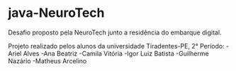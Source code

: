 # java-NeuroTech
Desafio proposto pela NeuroTech junto a residência do embarque digital.

Projeto realizado pelos alunos da universidade Tiradentes-PE, 2° Período:
-Ariel Alves 
-Ana Beatriz 
-Camila Vitória
-Igor Luiz Batista
-Guilherme Nazário
-Matheus Arcelino
